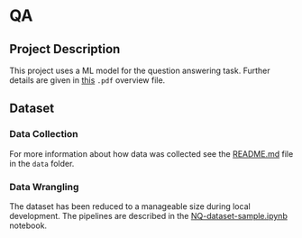 # QA

## Project Description

This project uses a ML model for the question answering task. Further details are given in [this](docs/project-overview.pdf) `.pdf` overview file.

## Dataset

### Data Collection

For more information about how data was collected see the [README.md](data/README.md) file in the `data` folder.

### Data Wrangling

The dataset has been reduced to a manageable size during local development. The pipelines are described in the [NQ-dataset-sample.ipynb](data/sample/NQ-dataset-sample.ipynb) notebook.
